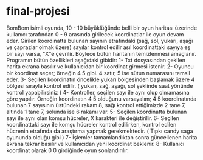 # final-projesi
BomBom isimli oyunda, 10 - 10 büyüklüğünde belli bir oyun haritası üzerinde kullanıcı tarafından 0 - 9 arasında girilecek koordinatlar ile oyun devam eder. Girilen koordinatta bulunan sayının etrafındaki (sağ, sol, yukarı, aşağı ve çaprazlar olmak üzere) sayılar kontrol edilir asıl koordinattaki sayıya eş bir sayı varsa, "X"e çevrilir. Böylece bütün haritanın temizlenmesi amaçlanır. Programın bütün özellikleri aşağıdaki gibidir:
1- Txt dosyasından çekilen harita ekrana basılır ve kullanıcıdan bir koordinat girmesi istenir.
2- Oyuncu bir koordinat seçer; örneğin 4 5 gibi. 4 satır, 5 ise sütun numarasını temsil eder.
3- Seçilen koordinatın öncelikle yukarı bölgesinden başlamak üzere 4 bölgesi sırayla kontrol edilir.
( yukarı, sağ, aşağı, sol şeklinde saat yönünde kontrol yapabilirsiniz )
4- Kontroller, seçilen sayı ile aynı olup olmamasına göre yapılır. Örneğin koordinatın 4 5 olduğunu
varsayalım; 4 5 koordinatında bulunan 7 sayısının üstündeki rakam 8, sağı kontrol ettiğimizde 2
tane 7, altında 1 tane 7, solunda ise 6 rakamı var.
5- Seçilen koordinatta bulunan sayı ile aynı olan komşu hücreler, X karakteri ile değiştirilir.
6- Seçilen koordinattaki sayı ile komşu hücreler kontrol edilirken, kontrol edilen hücrenin etrafında
da araştırma yapmak gerekmektedir. ( Tıpkı candy saga oyununda olduğu gibi )
7- İşlemler tamamlandıktan sonra güncellenen harita ekrana tekrar basılır ve kullanıcıdan yeni
koordinat beklenir.
8- Kullanıcı koordinat olarak 0 0 girdiğinde oyun sonlandırılır.
